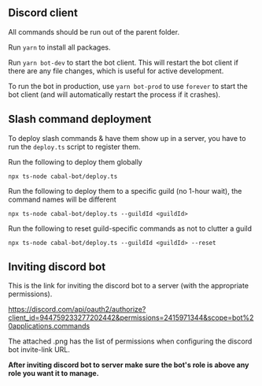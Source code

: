## Discord client

All commands should be run out of the parent folder.

Run `yarn` to install all packages.

Run `yarn bot-dev` to start the bot client. This will restart the bot client if there are any file changes, which is useful for active development.

To run the bot in production, use `yarn bot-prod` to use `forever` to start the bot client (and will automatically restart the process if it crashes).

## Slash command deployment

To deploy slash commands & have them show up in a server, you have to run the `deploy.ts` script to register them.

Run the following to deploy them globally

```
npx ts-node cabal-bot/deploy.ts
```

Run the following to deploy them to a specific guild (no 1-hour wait), the command names will be different

```
npx ts-node cabal-bot/deploy.ts --guildId <guildId>
```

Run the following to reset guild-specific commands as not to clutter a guild

```
npx ts-node cabal-bot/deploy.ts --guildId <guildId> --reset
```

## Inviting discord bot

This is the link for inviting the discord bot to a server (with the appropriate permissions).

https://discord.com/api/oauth2/authorize?client_id=944759233277202442&permissions=2415971344&scope=bot%20applications.commands

The attached .png has the list of permissions when configuring the discord bot invite-link URL.

**After inviting discord bot to server make sure the bot's role is above any role you want it to manage.**
